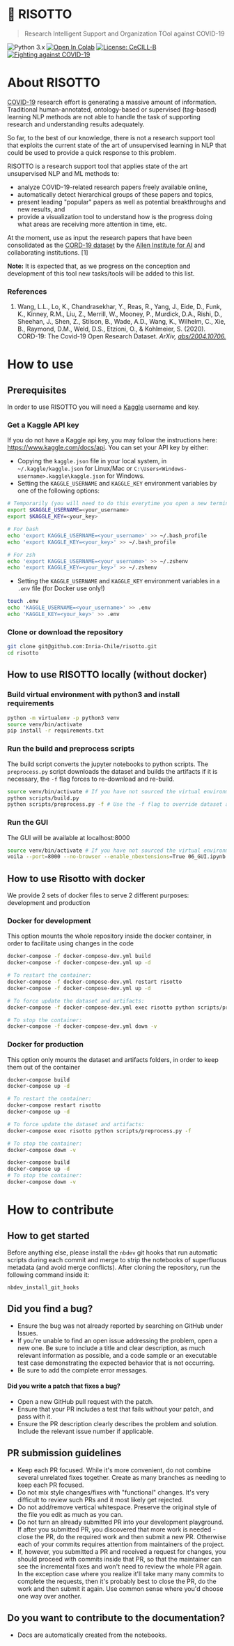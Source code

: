 # 🍚 RISOTTO
> Research Intelligent Support and Organization TOol against COVID-19 


![Python 3.x](https://img.shields.io/badge/python-3.x-green.svg)
[![Open In Colab](https://colab.research.google.com/assets/colab-badge.svg)](https://colab.research.google.com/github/Inria-Chile/risotto)
[![License: CeCILL-B](https://img.shields.io/badge/license-CeCILL--B-orange)](https://cecill.info/licences.en.html)
[![Fighting against COVID-19](https://img.shields.io/badge/fighting-%F0%9F%A6%A0COVID--19-9cf)]()

# About RISOTTO

[COVID-19](https://en.wikipedia.org/wiki/Coronavirus_disease_2019) research effort is generating a massive amount of information. Traditional human-annotated, ontology-based or supervised (tag-based) learning NLP methods are not able to handle the task of supporting research and understanding results adequately.

So far, to the best of our knowledge, there is not a research support tool that exploits the current state of the art of unsupervised learning in NLP that could be used to provide a quick response to this problem.

RISOTTO is a research support tool that applies state of the art unsupervised NLP and ML methods to:
- analyze COVID-19-related research papers freely available online,
- automatically detect hierarchical groups of these papers and topics,
- present leading "popular" papers as well as potential breakthroughs and new results, and
- provide a visualization tool to understand how is the progress doing what areas are receiving more attention in time, etc.

At the moment, use as input the research papers that have been consolidated as the [CORD-19 dataset](https://www.semanticscholar.org/cord19) by the [Allen Institute for AI](https://allenai.org) and collaborating institutions. [1]

**Note:** It is expected that, as we progress on the conception and development of this tool new tasks/tools will be added to this list.

### References

1. Wang, L.L., Lo, K., Chandrasekhar, Y., Reas, R., Yang, J., Eide, D., Funk, K., Kinney, R.M., Liu, Z., Merrill, W., Mooney, P., Murdick, D.A., Rishi, D., Sheehan, J., Shen, Z., Stilson, B., Wade, A.D., Wang, K., Wilhelm, C., Xie, B., Raymond, D.M., Weld, D.S., Etzioni, O., & Kohlmeier, S. (2020). CORD-19: The Covid-19 Open Research Dataset. *ArXiv, [abs/2004.10706.](https://arxiv.org/pdf/2004.10706.pdf)*

# How to use

## Prerequisites

In order to use RISOTTO you will need a [Kaggle](https://www.kaggle.com) username and key.

### Get a Kaggle API key

If you do not have a Kaggle api key, you may follow the instructions here: https://www.kaggle.com/docs/api. You can set your API key by either:

- Copying the `kaggle.json` file in your local system, in `~/.kaggle/kaggle.json` for Linux/Mac or `C:\Users<Windows-username>.kaggle\kaggle.json` for Windows.
- Setting the `KAGGLE_USERNAME` and `KAGGLE_KEY` environment variables by one of the following options:

```bash
# Temporarily (you will need to do this everytime you open a new terminal):
export $KAGGLE_USERNAME=<your_username>
export $KAGGLE_KEY=<your_key>
```

```bash
# For bash
echo 'export KAGGLE_USERNAME=<your_username>' >> ~/.bash_profile
echo 'export KAGGLE_KEY=<your_key>' >> ~/.bash_profile
```

```bash
# For zsh
echo 'export KAGGLE_USERNAME=<your_username>' >> ~/.zshenv
echo 'export KAGGLE_KEY=<your_key>' >> ~/.zshenv
```

- Setting the `KAGGLE_USERNAME` and `KAGGLE_KEY` environment variables in a `.env` file (for Docker use only!)

```bash
touch .env
echo 'KAGGLE_USERNAME=<your_username>' >> .env
echo 'KAGGLE_KEY=<your_key>' >> .env
```

### Clone or download the repository

```bash
git clone git@github.com:Inria-Chile/risotto.git
cd risotto
```

## How to use RISOTTO locally (without docker)

### Build virtual environment with python3 and install requirements

```bash
python -m virtualenv -p python3 venv
source venv/bin/activate
pip install -r requirements.txt
```

### Run the build and preprocess scripts

The build script converts the jupyter notebooks to python scripts. The `preprocess.py` script downloads the dataset and builds the artifacts if it is necessary, the `-f` flag forces to re-download and re-build.

```bash
source venv/bin/activate # If you have not sourced the virtual environment already
python scripts/build.py
python scripts/preprocess.py -f # Use the -f flag to override dataset and artifact ts if they exist
```

### Run the GUI

The GUI will be available at localhost:8000

```bash
source venv/bin/activate # If you have not sourced the virtual environment already
voila --port=8000 --no-browser --enable_nbextensions=True 06_GUI.ipynb
```

## How to use Risotto with docker

We provide 2 sets of docker files to serve 2 different purposes: development and production

### Docker for development

This option mounts the whole repository inside the docker container, in order to facilitate using changes in the code

```bash
docker-compose -f docker-compose-dev.yml build
docker-compose -f docker-compose-dev.yml up -d

# To restart the container:
docker-compose -f docker-compose-dev.yml restart risotto
docker-compose -f docker-compose-dev.yml up -d

# To force update the dataset and artifacts:
docker-compose -f docker-compose-dev.yml exec risotto python scripts/preprocess.py -f

# To stop the container:
docker-compose -f docker-compose-dev.yml down -v
```

### Docker for production

This option only mounts the dataset and artifacts folders, in order to keep them out of the container

```bash
docker-compose build
docker-compose up -d

# To restart the container:
docker-compose restart risotto
docker-compose up -d

# To force update the dataset and artifacts:
docker-compose exec risotto python scripts/preprocess.py -f

# To stop the container:
docker-compose down -v
```

```bash
docker-compose build
docker-compose up -d
# To stop the container:
docker-compose down -v
```

# How to contribute

## How to get started

Before anything else, please install the `nbdev` git hooks that run automatic scripts during each commit and merge to strip the notebooks of superfluous metadata (and avoid merge conflicts). After cloning the repository, run the following command inside it:
```
nbdev_install_git_hooks
```

## Did you find a bug?

* Ensure the bug was not already reported by searching on GitHub under Issues.
* If you're unable to find an open issue addressing the problem, open a new one. Be sure to include a title and clear description, as much relevant information as possible, and a code sample or an executable test case demonstrating the expected behavior that is not occurring.
* Be sure to add the complete error messages.

#### Did you write a patch that fixes a bug?

* Open a new GitHub pull request with the patch.
* Ensure that your PR includes a test that fails without your patch, and pass with it.
* Ensure the PR description clearly describes the problem and solution. Include the relevant issue number if applicable.


## PR submission guidelines

* Keep each PR focused. While it's more convenient, do not combine several unrelated fixes together. Create as many branches as needing to keep each PR focused.
* Do not mix style changes/fixes with "functional" changes. It's very difficult to review such PRs and it most likely get rejected.
* Do not add/remove vertical whitespace. Preserve the original style of the file you edit as much as you can.
* Do not turn an already submitted PR into your development playground. If after you submitted PR, you discovered that more work is needed - close the PR, do the required work and then submit a new PR. Otherwise each of your commits requires attention from maintainers of the project.
* If, however, you submitted a PR and received a request for changes, you should proceed with commits inside that PR, so that the maintainer can see the incremental fixes and won't need to review the whole PR again. In the exception case where you realize it'll take many many commits to complete the requests, then it's probably best to close the PR, do the work and then submit it again. Use common sense where you'd choose one way over another.


## Do you want to contribute to the documentation?

* Docs are automatically created from the notebooks.
